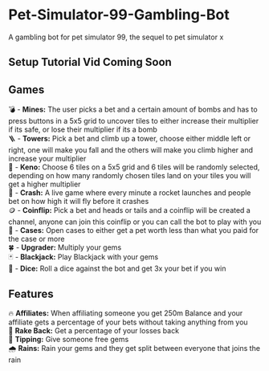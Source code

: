 # Pet-Simulator-99-Gambling-Bot
A gambling bot for pet simulator 99, the sequel to pet simulator x  

## Setup Tutorial Vid Coming Soon

## Games

💣 - **Mines:** The user picks a bet and a certain amount of bombs and has to press buttons in a 5x5 grid to uncover tiles to either increase their multiplier if its safe, or lose their multiplier if its a bomb  
🪜 - **Towers:** Pick a bet and climb up a tower, choose either middle left or right, one will make you fall and the others will make you climb higher and increase your multiplier  
💎 - **Keno:** Choose 6 tiles on a 5x5 grid and 6 tiles will be randomly selected, depending on how many randomly chosen tiles land on your tiles you will get a higher multiplier  
🚀 - **Crash:** A live game where every minute a rocket launches and people bet on how high it will fly before it crashes  
🪙 - **Coinflip:** Pick a bet and heads or tails and a coinflip will be created a channel, anyone can join this coinflip or you can call the bot to play with you  
💼 - **Cases:** Open cases to either get a pet worth less than what you paid for the case or more  
🍀 - **Upgrader:** Multiply your gems  
🃏 - **Blackjack:** Play Blackjack with your gems  
🎲 - **Dice:** Roll a dice against the bot and get 3x your bet if you win  

## Features

🔥 **Affiliates:** When affiliating someone you get 250m Balance and your affiliate gets a percentage of your bets without taking anything from you  
💎 **Rake Back:** Get a percentage of your losses back  
💖 **Tipping:** Give someone free gems  
🌧️ **Rains:** Rain your gems and they get split between everyone that joins the rain
